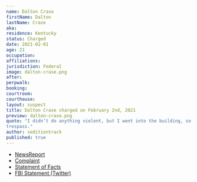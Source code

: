 ```yaml
---
name: Dalton Crase
firstName: Dalton
lastName: Crase
aka:
residence: Kentucky
status: Charged
date: 2021-02-01
age: 21
occupation:
affiliations:
jurisdiction: Federal
image: dalton-crase.png
after:
perpwalk:
booking:
courtroom:
courthouse:
layout: suspect
title: Dalton Crase charged on February 2nd, 2021
preview: dalton-crase.png
quote: "I didn’t do anything violent, but I went into the building, so I did
trespass."
author: seditiontrack
published: true
---
```


- [NewsReport](https://www.kentucky.com/news/local/crime/article248923359.html)
- [Complaint](https://extremism.gwu.edu/sites/g/files/zaxdzs2191/f/Dalton%20Crase%20and%20Troy%20Williams%20Affidavit%20in%20Support%20of%20Criminal%20Complaint.pdf)
- [Statement of Facts](https://extremism.gwu.edu/sites/g/files/zaxdzs2191/f/Dalton%20Crase%20and%20Troy%20Williams%20Affidavit%20in%20Support%20of%20Criminal%20Complaint.pdf)
- [FBI Statement (Twitter)](https://twitter.com/FBILouisville/status/1356306940507336706)
